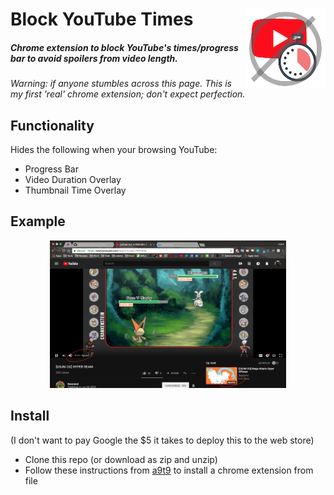 # Block YouTube Times <img src='icon128.png' align='right'>

##### Chrome extension to block YouTube's times/progress bar to avoid spoilers from video length.

*Warning: if anyone stumbles across this page.  This is my first 'real' chrome extension; don't expect perfection.*

## Functionality

Hides the following when your browsing YouTube:

* Progress Bar
* Video Duration Overlay
* Thumbnail Time Overlay

## Example

<p align='center'>
<img src='example.png' width=75%>
</p>

## Install

(I don't want to pay Google the $5 it takes to deploy this to the web store)

* Clone this repo (or download as zip and unzip)
* Follow these instructions from [a9t9](https://a9t9.com/howto/install-chrome-extension-from-file) to install a chrome extension from file